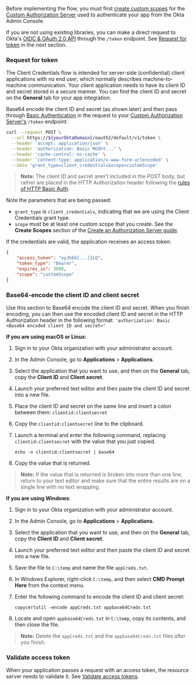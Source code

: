 Before implementing the flow, you must first [create custom scopes](#create-custom-scopes) for the [Custom Authorization Server](/docs/guides/customize-authz-server/) used to authenticate your app from the Okta Admin Console.

If you are not using existing libraries, you can make a direct request to Okta's [OIDC & OAuth 2.0 API](/docs/reference/api/oidc/) through the `/token` endpoint. See [Request for token](#request-for-token) in the next section.

### Request for token

The Client Credentials flow is intended for server-side (confidential) client applications with no end user, which normally describes machine-to-machine communication. Your client application needs to have its client ID and secret stored in a secure manner. You can find the client ID and secret on the **General** tab for your app integration.

Base64 encode the client ID and secret (as shown later) and then pass through [Basic Authentication](https://tools.ietf.org/html/rfc7617) in the request to your [Custom Authorization Server's](/docs/concepts/auth-servers/#custom-authorization-server) `/token` endpoint:

```bash
curl --request POST \
  --url https://${yourOktaDomain}/oauth2/default/v1/token \
  --header 'accept: application/json' \
  --header 'authorization: Basic MG9hY...' \
  --header 'cache-control: no-cache' \
  --header 'content-type: application/x-www-form-urlencoded' \
  --data 'grant_type=client_credentials&scope=customScope'
```

> **Note:** The client ID and secret aren't included in the POST body, but rather are placed in the HTTP Authorization header following the [rules of HTTP Basic Auth](https://tools.ietf.org/html/rfc7617).

Note the parameters that are being passed:

- `grant_type` is `client_credentials`, indicating that we are using the Client Credentials grant type.
- `scope` must be at least one custom scope that you create. See the **Create Scopes** section of the [Create an Authorization Server guide](/docs/guides/customize-authz-server/main/#create-scopes).

If the credentials are valid, the application receives an access token:

```json
{
    "access_token": "eyJhbG[...]1LQ",
    "token_type": "Bearer",
    "expires_in": 3600,
    "scope": "customScope"
}
```

### Base64-encode the client ID and client secret

Use this section to Base64 encode the client ID and secret. When you finish encoding, you can then use the encoded client ID and secret in the HTTP Authorization header in the following format: `'authorization: Basic <Base64 encoded client ID and secret>'`

**If you are using macOS or Linux**:

1. Sign in to your Okta organization with your administrator account.
1. In the Admin Console, go to **Applications** > **Applications**.
1. Select the application that you want to use, and then on the **General** tab, copy the **Client ID** and **Client secret**.
1. Launch your preferred text editor and then paste the client ID and secret into a new file.
1. Place the client ID and secret on the same line and insert a colon between them: `clientid:clientsecret`
1. Copy the `clientid:clientsecret` line to the clipboard.
1. Launch a terminal and enter the following command, replacing `clientid:clientsecret` with the value that you just copied.

    `echo -n clientid:clientsecret | base64`

1. Copy the value that is returned.

> **Note:** If the value that is returned is broken into more than one line, return to your text editor and make sure that the entire results are on a single line with no text wrapping.

**If you are using Windows**:

1. Sign in to your Okta organization with your administrator account.
1. In the Admin Console, go to **Applications** > **Applications**.
1. Select the application that you want to use, and then on the **General** tab, copy the **Client ID** and **Client secret**.
1. Launch your preferred text editor and then paste the client ID and secret into a new file.
1. Save the file to `C:\temp` and name the file `appCreds.txt`.
1. In Windows Explorer, right-click `C:\temp`, and then select **CMD Prompt Here** from the context menu.
1. Enter the following command to encode the client ID and client secret:

    `copycertutil -encode appCreds.txt appbase64Creds.txt`

1. Locate and open `appbase64Creds.txt` in `C:\temp`, copy its contents, and then close the file.

> **Note:** Delete the `appCreds.txt` and the `appbase64Creds.txt` files after you finish.

### Validate access token

When your application passes a request with an access token, the resource server needs to validate it. See [Validate access tokens](/docs/guides/validate-access-tokens/).
